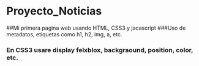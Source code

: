 # Proyecto_Noticias
##Mi primera pagina web usando HTML, CSS3 y jacascript
###Uso de metadatos, etiquetas como h1, h2, img, a, etc.
### En CSS3 usare display felxblox, backgraound, position, color, etc.
